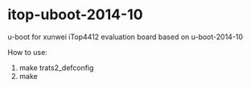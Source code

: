 # itop-uboot-2014-10
u-boot for xunwei iTop4412 evaluation board based on u-boot-2014-10

How to use:
1. make trats2_defconfig
2. make
